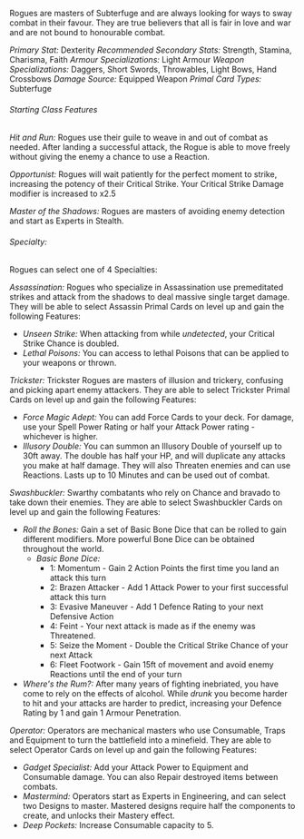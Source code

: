 Rogues are masters of Subterfuge and are always looking for ways to sway combat in their favour. They are true believers that all is fair in love and war and are not bound to honourable combat.

*Primary Stat:* Dexterity
*Recommended Secondary Stats:* Strength, Stamina, Charisma, Faith
*Armour Specializations:* Light Armour
*Weapon Specializations:* Daggers, Short Swords, Throwables, Light Bows, Hand Crossbows
*Damage Source:* Equipped Weapon
*Primal Card Types:* Subterfuge

###### Starting Class Features

*Hit and Run:* Rogues use their guile to weave in and out of combat as needed. After landing a successful attack, the Rogue is able to move freely without giving the enemy a chance to use a Reaction.

*Opportunist:*  Rogues will wait patiently for the perfect moment to strike, increasing the potency of their Critical Strike. Your Critical Strike Damage modifier is increased to x2.5

*Master of the Shadows:* Rogues are masters of avoiding enemy detection and start as Experts in Stealth.

###### Specialty:
Rogues can select one of 4 Specialties:

*Assassination:*  Rogues who specialize in Assassination use premeditated strikes and attack from the shadows to deal massive single target damage. They will be able to select Assassin Primal Cards on level up and gain the following Features:
- *Unseen Strike:* When attacking from while *undetected*, your Critical Strike Chance is doubled.
- *Lethal Poisons:* You can access to lethal Poisons that can be applied to your weapons or thrown.

*Trickster:* Trickster Rogues are masters of illusion and trickery, confusing and picking apart enemy attackers. They are able to select Trickster Primal Cards on level up and gain the following Features:
- *Force Magic Adept:* You can add Force Cards to your deck. For damage, use your Spell Power Rating or half your Attack Power rating - whichever is higher.
- *Illusory Double:* You can summon an Illusory Double of yourself up to 30ft away. The double has half your HP, and will duplicate any attacks you make at half damage. They will also Threaten enemies and can use Reactions. Lasts up to 10 Minutes and can be used out of combat.

*Swashbuckler:* Swarthy combatants who rely on Chance and bravado to take down their enemies. They are able to select Swashbuckler Cards on level up and gain the following Features:
- *Roll the Bones:* Gain a set of Basic Bone Dice that can be rolled to gain different modifiers. More powerful Bone Dice can be obtained throughout the world. 
	- *Basic Bone Dice:* 
		- 1: Momentum - Gain 2 Action Points the first time you land an attack this turn
		- 2: Brazen Attacker - Add 1 Attack Power to your first successful attack this turn
		- 3: Evasive Maneuver - Add 1 Defence Rating to your next Defensive Action
		- 4: Feint - Your next attack is made as if the enemy was Threatened.
		- 5: Seize the Moment - Double the Critical Strike Chance of your next Attack
		- 6: Fleet Footwork - Gain 15ft of movement and avoid enemy Reactions until the end of your turn
- *Where's the Rum?:* After many years of fighting inebriated, you have come to rely on the effects of alcohol. While *drunk* you become harder to hit and your attacks are harder to predict, increasing your Defence Rating by 1 and gain 1 Armour Penetration. 


*Operator:* Operators are mechanical masters who use Consumable, Traps and Equipment to turn the battlefield into a minefield. They are able to select Operator Cards on level up and gain the following Features:
- *Gadget Specialist:* Add your Attack Power to Equipment and Consumable damage. You can also Repair destroyed items between combats.
- *Mastermind:* Operators start as Experts in Engineering, and can select two Designs to master. Mastered designs require half the components to create, and unlocks their Mastery effect.
- *Deep Pockets:* Increase Consumable capacity to 5.

